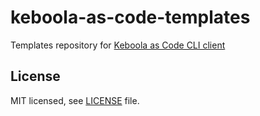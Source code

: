 # keboola-as-code-templates
Templates repository for [Keboola as Code CLI client](https://github.com/keboola/keboola-as-code/)

## License

MIT licensed, see [LICENSE](./LICENSE) file.
